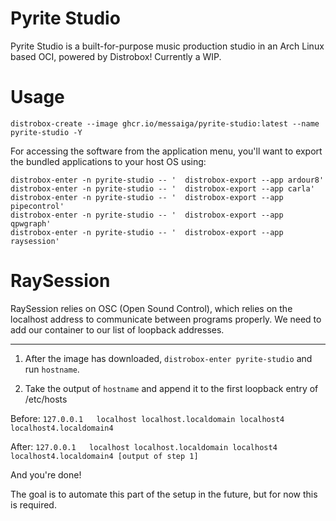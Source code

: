 # Pyrite Studio

Pyrite Studio is a built-for-purpose music production studio in an Arch Linux based OCI, powered by Distrobox!  Currently a WIP.

# Usage

```
distrobox-create --image ghcr.io/messaiga/pyrite-studio:latest --name pyrite-studio -Y
```

For accessing the software from the application menu, you'll want to export the bundled applications to your host OS using:
```
distrobox-enter -n pyrite-studio -- '  distrobox-export --app ardour8'
distrobox-enter -n pyrite-studio -- '  distrobox-export --app carla'
distrobox-enter -n pyrite-studio -- '  distrobox-export --app pipecontrol'
distrobox-enter -n pyrite-studio -- '  distrobox-export --app qpwgraph'
distrobox-enter -n pyrite-studio -- '  distrobox-export --app raysession'
```

# RaySession

RaySession relies on OSC (Open Sound Control), which relies on the localhost address to communicate between programs properly.  We need to add our container to our list of loopback addresses.  

-----

1. After the image has downloaded, `distrobox-enter pyrite-studio` and run `hostname`.

2. Take the output of `hostname` and append it to the first loopback entry of /etc/hosts

Before: `127.0.0.1   localhost localhost.localdomain localhost4 localhost4.localdomain4`

After: `127.0.0.1   localhost localhost.localdomain localhost4 localhost4.localdomain4 [output of step 1]`

And you're done!

The goal is to automate this part of the setup in the future, but for now this is required.

